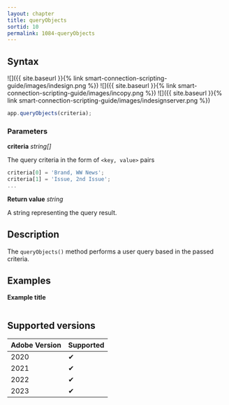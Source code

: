 ```yaml
---
layout: chapter
title: queryObjects
sortid: 10
permalink: 1084-queryObjects
---
```


## Syntax

![]({{ site.baseurl }}{% link smart-connection-scripting-guide/images/indesign.png %}) ![]({{ site.baseurl }}{% link smart-connection-scripting-guide/images/incopy.png %}) ![]({{ site.baseurl }}{% link smart-connection-scripting-guide/images/indesignserver.png %})

```javascript
app.queryObjects(criteria);
```

### Parameters

**criteria** _string[]_

The query criteria in the form of `<key, value>` pairs

```javascript
criteria[0] = 'Brand, WW News';
criteria[1] = 'Issue, 2nd Issue';
...
```

**Return value** _string_

A string representing the query result.

## Description

The `queryObjects()` method performs a user query based in the passed criteria.

## Examples

**Example title**

```javascript

```

## Supported versions

| Adobe Version | Supported |
| ------------- | --------- |
| 2020          | ✔         |
| 2021          | ✔         |
| 2022          | ✔         |
| 2023          | ✔         |
